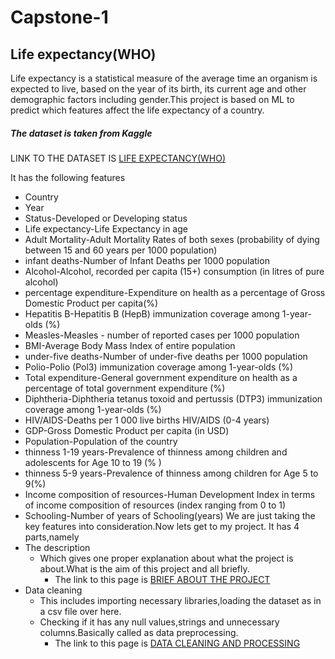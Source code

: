 # Capstone-1
## Life expectancy(WHO)
Life expectancy is a statistical measure of the average time an organism is expected to live, based on the year of its birth, its current age and other demographic factors including gender.This project is based on ML to predict which features affect the life expectancy of a country.
##### The dataset is taken from Kaggle
LINK TO THE DATASET IS 
[LIFE EXPECTANCY(WHO)](https://www.kaggle.com/kumarajarshi/life-expectancy-who)

It has the following features
* Country
* Year
* Status-Developed or Developing status
* Life expectancy-Life Expectancy in age
* Adult Mortality-Adult Mortality Rates of both sexes (probability of dying between 15 and 60 years per 1000 population)
* infant deaths-Number of Infant Deaths per 1000 population
* Alcohol-Alcohol, recorded per capita (15+) consumption (in litres of pure alcohol)
* percentage expenditure-Expenditure on health as a percentage of Gross Domestic Product per capita(%)
* Hepatitis B-Hepatitis B (HepB) immunization coverage among 1-year-olds (%)
* Measles-Measles - number of reported cases per 1000 population
* BMI-Average Body Mass Index of entire population
* under-five deaths-Number of under-five deaths per 1000 population
* Polio-Polio (Pol3) immunization coverage among 1-year-olds (%)
* Total expenditure-General government expenditure on health as a percentage of total government expenditure (%)
* Diphtheria-Diphtheria tetanus toxoid and pertussis (DTP3) immunization coverage among 1-year-olds (%)
* HIV/AIDS-Deaths per 1 000 live births HIV/AIDS (0-4 years)
* GDP-Gross Domestic Product per capita (in USD)
* Population-Population of the country
* thinness 1-19 years-Prevalence of thinness among children and adolescents for Age 10 to 19 (% )
* thinness 5-9 years-Prevalence of thinness among children for Age 5 to 9(%)
* Income composition of resources-Human Development Index in terms of income composition of resources (index ranging from 0 to 1)
* Schooling-Number of years of Schooling(years)
We are just taking the key features into consideration.Now lets get to my project.
It has 4 parts,namely
* The description
  * Which gives one proper explanation about what the project is about.What is the aim of this project and all briefly.
    * The link to this page is [BRIEF ABOUT THE PROJECT](https://colab.research.google.com/drive/1JvB8dkzodRVzE1HHm8r9CTv2OZc6zO98)
* Data cleaning
  * This includes importing necessary libraries,loading the dataset as in a csv file over here.
  * Checking if it has any null values,strings and unnecessary columns.Basically called as data preprocessing.
    * The link to this page is [DATA CLEANING AND PROCESSING](https://colab.research.google.com/drive/1HzixfGVbCFoTKbV2aXRbtJGcpmcObx32)
